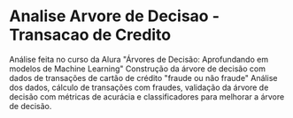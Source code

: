 # Analise Arvore de Decisao - Transacao de Credito
Análise feita no curso da Alura "Árvores de Decisão: Aprofundando em modelos de Machine Learning"
Construção da árvore de decisão com dados de transações de cartão de crédito "fraude ou não fraude"
Análise dos dados, cálculo de transações com fraudes, validação da árvore de decisão com métricas de acurácia e classificadores para melhorar a árvore de decisão.
